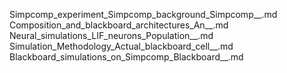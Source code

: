 Simpcomp_experiment_Simpcomp_background_Simpcomp__.md
Composition_and_blackboard_architectures_An__.md
Neural_simulations_LIF_neurons_Population__.md
Simulation_Methodology_Actual_blackboard_cell__.md
Blackboard_simulations_on_Simpcomp_Blackboard__.md